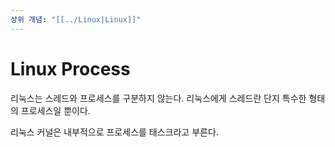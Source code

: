 ```yaml
---
상위 개념: "[[../Linux|Linux]]"
---
```

# Linux Process
리눅스는 스레드와 프로세스를 구분하지 않는다. 리눅스에게 스레드란 단지 특수한 형태의 프로세스일 뿐이다.

리눅스 커널은 내부적으로 프로세스를 태스크라고 부른다.